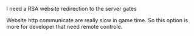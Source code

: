 I need a RSA website redirection to the server gates

Website http communicate are really slow in game time.
So this option is more for developer that need remote controle.
